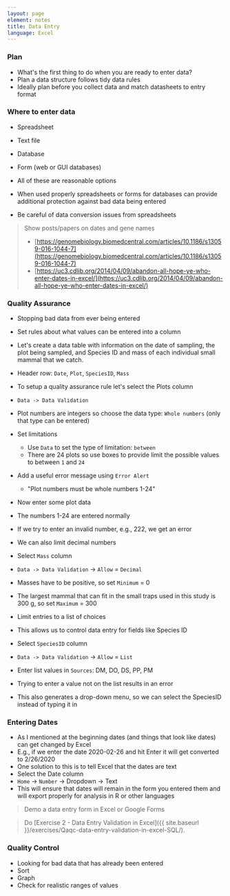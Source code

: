 ```yaml
---
layout: page
element: notes
title: Data Entry
language: Excel
---
```


### Plan

* What's the first thing to do when you are ready to enter data?
* Plan a data structure follows tidy data rules
* Ideally plan before you collect data and match datasheets to entry format

### Where to enter data

* Spreadsheet
* Text file
* Database
* Form (web or GUI databases)

* All of these are reasonable options
* When used properly spreadsheets or forms for databases can provide additional
protection against bad data being entered
* Be careful of data conversion issues from spreadsheets

> Show posts/papers on dates and gene names
>
> * [https://genomebiology.biomedcentral.com/articles/10.1186/s13059-016-1044-7](https://genomebiology.biomedcentral.com/articles/10.1186/s13059-016-1044-7)
> * [https://uc3.cdlib.org/2014/04/09/abandon-all-hope-ye-who-enter-dates-in-excel/](https://uc3.cdlib.org/2014/04/09/abandon-all-hope-ye-who-enter-dates-in-excel/)

### Quality Assurance

* Stopping bad data from ever being entered
* Set rules about what values can be entered into a column
* Let's create a data table with information on the date of sampling, the plot being sampled, and Species ID and mass of each individual small mammal that we catch.
* Header row: `Date`, `Plot`, `SpeciesID`, `Mass`

* To setup a quality assurance rule let's select the Plots column
* `Data -> Data Validation`
* Plot numbers are integers so choose the data type: `Whole numbers` (only that type can be entered)
* Set limitations
    * Use `Data` to set the type of limitation: `between` 
    * There are 24 plots so use boxes to provide limit the possible values to between `1` and `24`
* Add a useful error message using `Error Alert`
    * "Plot numbers must be whole numbers 1-24"

* Now enter some plot data
* The numbers 1-24 are entered normally
* If we try to enter an invalid number, e.g., 222, we get an error

* We can also limit decimal numbers
* Select `Mass` column
* `Data -> Data Validation` -> `Allow` = `Decimal`
* Masses have to be positive, so set `Minimum` = 0
* The largest mammal that can fit in the small traps used in this study is 300 g, so set `Maximum` = 300


* Limit entries to a list of choices
* This allows us to control data entry for fields like Species ID
* Select `SpeciesID` column
* `Data -> Data Validation` -> `Allow` = `List`
* Enter list values in `Sources`: DM, DO, DS, PP, PM
* Trying to enter a value not on the list results in an error
* This also generates a drop-down menu, so we can select the SpeciesID instead of typing it in

### Entering Dates

* As I mentioned at the beginning dates (and things that look like dates) can get changed by Excel
* E.g., if we enter the date 2020-02-26 and hit Enter it will get converted to 2/26/2020
* One solution to this is to tell Excel that the dates are text
* Select the Date column
* `Home` -> `Number` -> Dropdown -> Text
* This will ensure that dates will remain in the form you entered them and will export properly for analysis in R or other languages

> Demo a data entry form in Excel or Google Forms

> Do [Exercise 2 - Data Entry Validation in Excel]({{ site.baseurl }}/exercises/Qaqc-data-entry-validation-in-excel-SQL/).

### Quality Control

* Looking for bad data that has already been entered
* Sort
* Graph
* Check for realistic ranges of values
